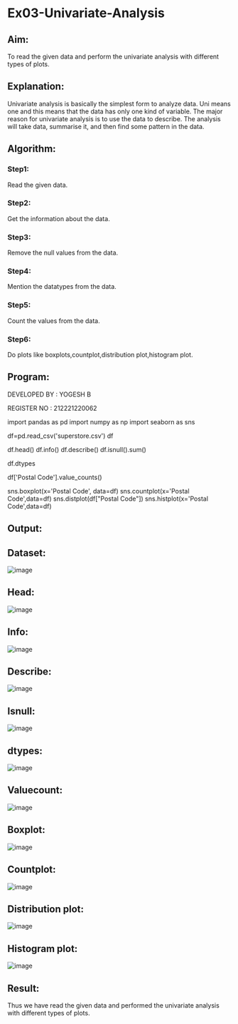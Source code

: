 # Ex03-Univariate-Analysis 

## Aim:

To read the given data and perform the univariate analysis with different types of plots.

## Explanation:

Univariate analysis is basically the simplest form to analyze data. Uni means one and this means that the data has only one kind of variable. The major reason for univariate analysis is to use the data to describe. The analysis will take data, summarise it, and then find some pattern in the data.

## Algorithm:

### Step1:

Read the given data.

### Step2:

Get the information about the data.

### Step3:

Remove the null values from the data.

### Step4:

Mention the datatypes from the data.

### Step5:

Count the values from the data.

### Step6:

Do plots like boxplots,countplot,distribution plot,histogram plot.

## Program:

DEVELOPED BY : YOGESH B

REGISTER NO : 212221220062

import pandas as pd
import numpy as np
import seaborn as sns

df=pd.read_csv('superstore.csv')
df

df.head()
df.info()
df.describe()
df.isnull().sum()

df.dtypes

df['Postal Code'].value_counts()

sns.boxplot(x='Postal Code', data=df)
sns.countplot(x='Postal Code',data=df)
sns.distplot(df["Postal Code"])
sns.histplot(x='Postal Code',data=df)

## Output:

## Dataset:

![image](https://user-images.githubusercontent.com/129483978/229035180-1ca26200-ff18-4a40-9918-d96e72e8117a.png)

## Head:
![image](https://user-images.githubusercontent.com/129483978/229035348-3fdaec29-da4f-4bcf-bbcb-274f42be51ad.png)

## Info:
![image](https://user-images.githubusercontent.com/129483978/229035471-6c5e57fb-df1f-4bd5-964c-4580e514aa26.png)

## Describe:

![image](https://user-images.githubusercontent.com/129483978/229035532-37d0e876-dd79-4f84-beab-146cb69c1211.png)

## Isnull:

![image](https://user-images.githubusercontent.com/129483978/229035733-510e524a-1b3d-4a23-894b-2465981b3a68.png)

## dtypes:

![image](https://user-images.githubusercontent.com/129483978/229035814-1adff3b5-a97e-4006-98c7-2c0ab0abd4ad.png)

## Valuecount:

![image](https://user-images.githubusercontent.com/129483978/229035930-c9105f35-963a-4d10-83fc-bafb7f33ca0a.png)

## Boxplot:

![image](https://user-images.githubusercontent.com/129483978/229036036-340bcdf4-3c1b-45bc-ab1c-619f0412d1e4.png)

## Countplot:

![image](https://user-images.githubusercontent.com/129483978/229036129-dfebf51c-3e78-46ee-8f4c-24e126d10413.png)

## Distribution plot:

![image](https://user-images.githubusercontent.com/129483978/229036203-81ec5dd2-180f-4483-84d8-84c8cf621c53.png)

## Histogram plot:

![image](https://user-images.githubusercontent.com/129483978/229036298-fe2d415f-12e1-48e0-9ffc-6d5cf250e6f9.png)

## Result:

Thus we have read the given data and performed the univariate analysis with different types of plots.







